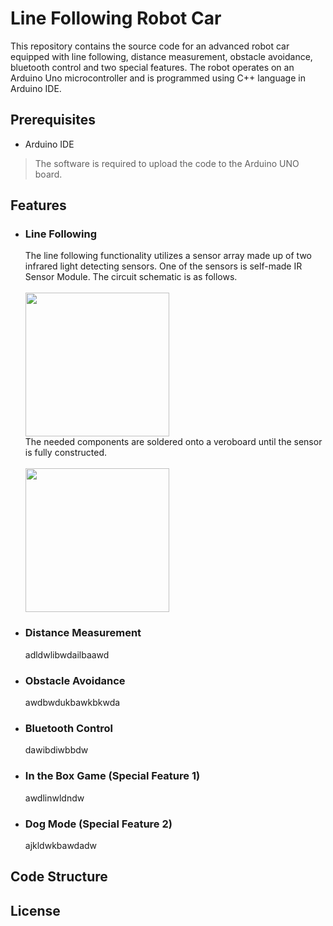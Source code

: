 # Line Following Robot Car
This repository contains the source code for an advanced robot car equipped with line following, distance measurement, obstacle avoidance, bluetooth control and two special features. The robot operates on an Arduino Uno microcontroller and is programmed using C++ language in Arduino IDE.
## Prerequisites
- Arduino IDE
> The software is required to upload the code to the Arduino UNO board.
## Features
- ### Line Following
  The line following functionality utilizes a sensor array made up of two infrared light detecting sensors. One of the sensors is self-made IR Sensor Module. The circuit schematic is as follows.
  <br><br><img src="https://github.com/julianganjs/line-following-robot-car/assets/127673790/9b11aa12-8c0a-420b-838f-621eb3569b2c" height="230"><br>
  The needed components are soldered onto a veroboard until the sensor is fully constructed.
  <br><br><img src="https://github.com/julianganjs/line-following-robot-car/assets/127673790/97e7a216-7181-49b0-9c4f-099ea2a875e2" height="230"><br>

- ### Distance Measurement
  adldwlibwdailbaawd
- ### Obstacle Avoidance
  awdbwdukbawkbkwda
- ### Bluetooth Control
  dawibdiwbbdw
- ### In the Box Game (Special Feature 1)
  awdlinwldndw
- ### Dog Mode (Special Feature 2)
  ajkldwkbawdadw
## Code Structure

## License

